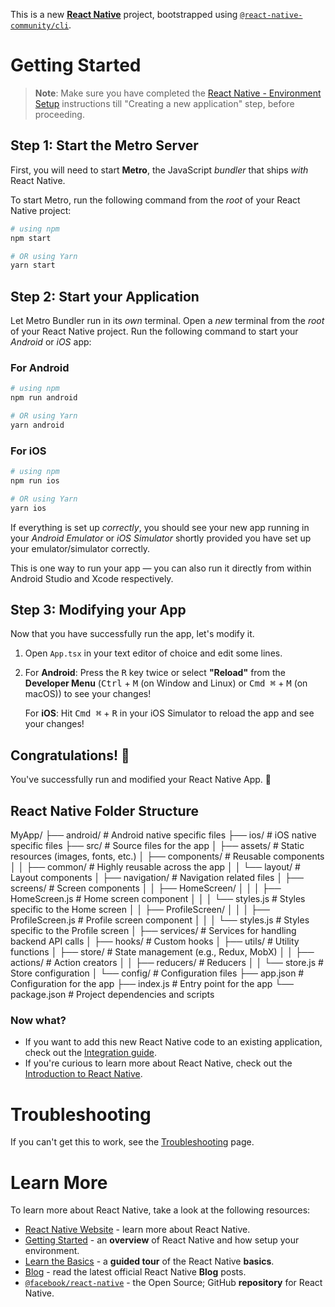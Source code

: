 This is a new [**React Native**](https://reactnative.dev) project, bootstrapped using [`@react-native-community/cli`](https://github.com/react-native-community/cli).

# Getting Started

>**Note**: Make sure you have completed the [React Native - Environment Setup](https://reactnative.dev/docs/environment-setup) instructions till "Creating a new application" step, before proceeding.

## Step 1: Start the Metro Server

First, you will need to start **Metro**, the JavaScript _bundler_ that ships _with_ React Native.

To start Metro, run the following command from the _root_ of your React Native project:

```bash
# using npm
npm start

# OR using Yarn
yarn start
```

## Step 2: Start your Application

Let Metro Bundler run in its _own_ terminal. Open a _new_ terminal from the _root_ of your React Native project. Run the following command to start your _Android_ or _iOS_ app:

### For Android

```bash
# using npm
npm run android

# OR using Yarn
yarn android
```

### For iOS

```bash
# using npm
npm run ios

# OR using Yarn
yarn ios
```

If everything is set up _correctly_, you should see your new app running in your _Android Emulator_ or _iOS Simulator_ shortly provided you have set up your emulator/simulator correctly.

This is one way to run your app — you can also run it directly from within Android Studio and Xcode respectively.

## Step 3: Modifying your App

Now that you have successfully run the app, let's modify it.

1. Open `App.tsx` in your text editor of choice and edit some lines.
2. For **Android**: Press the <kbd>R</kbd> key twice or select **"Reload"** from the **Developer Menu** (<kbd>Ctrl</kbd> + <kbd>M</kbd> (on Window and Linux) or <kbd>Cmd ⌘</kbd> + <kbd>M</kbd> (on macOS)) to see your changes!

   For **iOS**: Hit <kbd>Cmd ⌘</kbd> + <kbd>R</kbd> in your iOS Simulator to reload the app and see your changes!

## Congratulations! :tada:

You've successfully run and modified your React Native App. :partying_face:

## React Native Folder Structure
MyApp/
├── android/                # Android native specific files
├── ios/                    # iOS native specific files
├── src/                    # Source files for the app
│   ├── assets/             # Static resources (images, fonts, etc.)
│   ├── components/         # Reusable components
│   │   ├── common/         # Highly reusable across the app
│   │   └── layout/         # Layout components
│   ├── navigation/         # Navigation related files
│   ├── screens/            # Screen components
│   │   ├── HomeScreen/
│   │   │   ├── HomeScreen.js       # Home screen component
│   │   │   └── styles.js           # Styles specific to the Home screen
│   │   ├── ProfileScreen/
│   │   │   ├── ProfileScreen.js    # Profile screen component
│   │   │   └── styles.js           # Styles specific to the Profile screen
│   ├── services/           # Services for handling backend API calls
│   ├── hooks/              # Custom hooks
│   ├── utils/              # Utility functions
│   ├── store/              # State management (e.g., Redux, MobX)
│   │   ├── actions/        # Action creators
│   │   ├── reducers/       # Reducers
│   │   └── store.js        # Store configuration
│   └── config/             # Configuration files
├── app.json                # Configuration for the app
├── index.js                # Entry point for the app
└── package.json            # Project dependencies and scripts


### Now what?

- If you want to add this new React Native code to an existing application, check out the [Integration guide](https://reactnative.dev/docs/integration-with-existing-apps).
- If you're curious to learn more about React Native, check out the [Introduction to React Native](https://reactnative.dev/docs/getting-started).

# Troubleshooting

If you can't get this to work, see the [Troubleshooting](https://reactnative.dev/docs/troubleshooting) page.

# Learn More

To learn more about React Native, take a look at the following resources:

- [React Native Website](https://reactnative.dev) - learn more about React Native.
- [Getting Started](https://reactnative.dev/docs/environment-setup) - an **overview** of React Native and how setup your environment.
- [Learn the Basics](https://reactnative.dev/docs/getting-started) - a **guided tour** of the React Native **basics**.
- [Blog](https://reactnative.dev/blog) - read the latest official React Native **Blog** posts.
- [`@facebook/react-native`](https://github.com/facebook/react-native) - the Open Source; GitHub **repository** for React Native.
